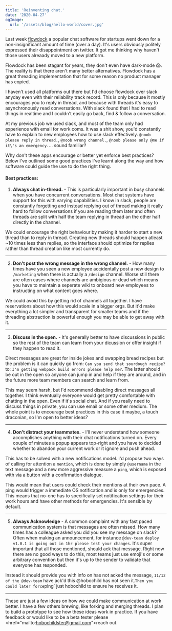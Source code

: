 ```yaml
---
title: 'Reinventing chat.'
date: '2020-04-27'
ogImage:
  url: '/assets/blog/hello-world/cover.jpg'
---
```


Last week [flowdock](http://status.flowdock.com/) a popular chat software for startups went down for a non-insignificant amount of time (over a day). It's users obviously politely expressed their disappointment on twitter. It got me thinking why haven't those users alreaady moved to a new platform.

Flowdock has been stagant for years, they don't even have dark-mode 😱. The reality is that there aren't many better alternatives.
Flowdock has a great threading implementation that for some reason no product manager has copied.

I haven't used all platforms out there but I'd choose flowdock over slack anyday even with their reliability track record. This is only because it mostly encourages you to reply in thread, and because with threads it's easy to asynchronously read conversations. With slack found that I had to read things in realtime and I couldn't easily go back, find & follow a conversation.

At my previous job we used slack, and most of the team only had experience with email for work coms. It was a shit show, you'd constantly have to explain to new employees how to use slack effectively. `@noob please reply in thread.`, `@noob wrong channel.`, `@noob please only @me if it\'s an emergency.`... sound familiar?

Why don't these apps encourage or better yet enforce best practices? Below I've outlined some good practices I've learnt along the way and how software could
guide the use to do the right thing.

<h4 class="mb-8 text-4xl font-bold tracking-tighter leading-tight">Best practices:</h4>

1. **Always chat in-thread.** - This is particularly important in busy channels when you have concurrent conversations. Most chat systems have support for this with varying capabilities. I know in slack, people are constantly forgetting and instead replying out of thread making it really hard to follow conversations if you are reading them later and often threads are split with half the team replying in thread an the other half directly in the channel.

We could encourage the right behaviour by making it harder to start a new thread than to reply in thread. Creating new threads should happen atleast ~10 times less than replies, so the interface should optimize for replies rather than thread creation like most currently do.

<hr/>

2. **Don't post the wrong message in the wrong channel.** - How many times have you seen a new employee accidentally post a new design to `/marketing` when there is actually a `/design` channel. Worse still there are often cases where channels are ambigious or dead which means you have to maintain a seperate wiki to onboard new employees to instructing on what content goes where.

We could avoid this by getting rid of channels all together. I have reservations about how this would scale in a bigger orgs. But it'd make everything a lot simpler and transparent for smaller teams and if the threading abstraction is powerful enough you may be able to get away with it.

<hr/>

3. **Discuss in the open.** - It's generally better to have discussions in public so the rest of the team can learn from your dicussion or offer insight if they happen to read it.

Direct messages are great for inside jokes and swapping bread recipes but the problem is it can quickly go from: `Can you send that sourdough recipe?` to: `I'm getting webpack build errors please help me?`.
The latter should be out in the open so anyone can jump in and help if they are around, and in the future more team members can search and learn from.

This may seem harsh, but I'd recommend disabling direct messages all together. I think eventually everyone would get pretty comfortable with chatting in the open. Even if it's social chat. And if you really need to discuss things in private, you can use email or some other medium. The whole point is to encourage best practices in this case it maybe, a touch draconian, so I'm open to better ideas?

<hr/>

4. **Don't distract your teammates.** - I'll never understand how someone accomplishes anything with their chat notifications turned on. Every couple of minutes a popup appears top-right and you have to decided whether to abandon your current work or it ignore and push ahead.

This has to be solved with a new notifications model. I'd propose two ways of calling for attention a `mention`, which is done by simply `@username` in the text message and a new more aggressive measure a `ping`, which is exposed with via a button with a confirmation dialogue.

This would mean that users could check their mentions at their own pace. A ping would trigger a immediate OS notification and is only for emergencies. This means that no-one has to specifically set notification settings for their work hours and have other methods for emergencies. It's sensible by default.

<hr/>

5. **Always Acknowledge** - A common complaint with any fast paced communication system is that messages are often missed. How many times has a colleague asked you did you see my message on slack? Often when making an announcement, for instance `@dev-team deploy v1.0.1 is going out in 1hr please test your changes`. It's super important that all those mentioned, should ack that message. Right now there are no good ways to do this, most teams just use emoji's or some arbitrary convention but then it's up to the sender to validate that everyone has responded.

Instead it should provide you with info on has not acked the message, `11/12 of the @dev-team` have ack'd this @hobochild has not seen it.`Then you could later force`ping` just hobochild to ensure he receives it.

<hr/>

These are just a few ideas on how we could make communication at work better. I have a few others brewing, like forking and merging threads. I plan to build a prototype to see how these ideas work in practice. If you have feedback or would like to be a beta tester please <href="mailto:hobochildster@gmail.com">reach out</a>.
